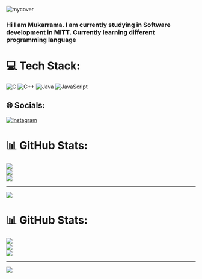 ![mycover](https://github.com/Mukarrama31/mukarrama31/assets/158204646/402902e9-98df-4902-a98c-b4128bd17740)
### Hi I am Mukarrama. I am currently studying in Software development in MITT. Currently learning different programming language 


# 💻 Tech Stack:
![C](https://img.shields.io/badge/c-%2300599C.svg?style=for-the-badge&logo=c&logoColor=white) ![C++](https://img.shields.io/badge/c++-%2300599C.svg?style=for-the-badge&logo=c%2B%2B&logoColor=white) ![Java](https://img.shields.io/badge/java-%23ED8B00.svg?style=for-the-badge&logo=openjdk&logoColor=white) ![JavaScript](https://img.shields.io/badge/javascript-%23323330.svg?style=for-the-badge&logo=javascript&logoColor=%23F7DF1E)

## 🌐 Socials:
[![Instagram](https://img.shields.io/badge/Instagram-%23E4405F.svg?logo=Instagram&logoColor=white)](https://instagram.com/mukarrama__) 
# 📊 GitHub Stats:
![](https://github-readme-stats.vercel.app/api?username=mukarrama31&theme=dark&hide_border=false&include_all_commits=false&count_private=false)<br/>
![](https://github-readme-streak-stats.herokuapp.com/?user=mukarrama31&theme=dark&hide_border=false)<br/>
![](https://github-readme-stats.vercel.app/api/top-langs/?username=mukarrama31&theme=dark&hide_border=false&include_all_commits=false&count_private=false&layout=compact)

---
[![](https://visitcount.itsvg.in/api?id=mukarrama31&icon=0&color=0)](https://visitcount.itsvg.in)

<!-- Proudly created with GPRM ( https://gprm.itsvg.in ) -->


<!-- Proudly created with GPRM ( https://gprm.itsvg.in ) -->
# 📊 GitHub Stats:
![](https://github-readme-stats.vercel.app/api?username=mukarrama31&theme=dark&hide_border=false&include_all_commits=false&count_private=false)<br/>
![](https://github-readme-streak-stats.herokuapp.com/?user=mukarrama31&theme=dark&hide_border=false)<br/>
![](https://github-readme-stats.vercel.app/api/top-langs/?username=mukarrama31&theme=dark&hide_border=false&include_all_commits=false&count_private=false&layout=compact)

---
[![](https://visitcount.itsvg.in/api?id=mukarrama31&icon=0&color=0)](https://visitcount.itsvg.in)

